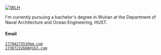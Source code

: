 [![WLH](https://img.shields.io/badge/WLH-502-github-blue?logo=github)](https://github.com/WLH-502)

I'm currently pursuing a bachelor's degree in Wuhan at the Department of Naval Architecture and Ocean Engineering, HUST.

#### Email  
<code>2778427351@qq.com</code>  
<code>17307232668@163.com</code>
